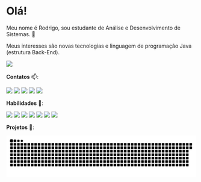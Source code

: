 <h1>Olá!</h1>

Meu nome é Rodrigo, sou estudante de Análise e Desenvolvimento de Sistemas. :wave: 

Meus interesses são novas tecnologias e linguagem de programação Java (estrutura Back-End).


<div>
<img height="180em" src="https://github-readme-stats.vercel.app/api?username=rodrigoscalon&theme=vision-friendly-dark&show_icons=true"/>


</div>


 
 
**Contatos** 📫:
  <div> 
  
  
  <a href = "mailto:rodrigoscalon@gmail.com"><img src="https://img.shields.io/badge/-Gmail-%23333?style=for-the-badge&logo=gmail&logoColor=white" target="_blank"></a>
  <a href="https://www.linkedin.com/in/rodrigo-scalon-b20713b1" target="_blank"><img src="https://img.shields.io/badge/-LinkedIn-%230077B5?style=for-the-badge&logo=linkedin&logoColor=white" target="_blank"></a> 
  <a href="https://wa.me/5551997757026?text=Olá,%20meu%20amigo!" target="_blank"><img src="https://img.shields.io/badge/WhatsApp-25D366?style=for-the-badge&logo=whatsapp&logoColor=white"></a> 
  <a href="https://discord.gg/Rodrigo Scalon#7222" target="_blank"><img src="https://img.shields.io/badge/Discord-7289DA?style=for-the-badge&logo=discord&logoColor=white" target="_blank"></a> 
  <a href="https://instagram.com/rodrigoscalon" target="_blank"><img src="https://img.shields.io/badge/-Instagram-%23E4405F?style=for-the-badge&logo=instagram&logoColor=white" target="_blank"></a>
    
</div>

**Habilidades** 🏁:
<div>
  

<img height="70em" src="https://cdn.jsdelivr.net/gh/devicons/devicon/icons/java/java-original-wordmark.svg"/>
<img height="70em" src="https://cdn.jsdelivr.net/gh/devicons/devicon/icons/spring/spring-original-wordmark.svg" />
<img height="70em" src="https://cdn.jsdelivr.net/gh/devicons/devicon/icons/mysql/mysql-original-wordmark.svg" />
<img height="70em" src="https://cdn.jsdelivr.net/gh/devicons/devicon/icons/postgresql/postgresql-original.svg" />
<img height="70em" src="https://cdn.jsdelivr.net/gh/devicons/devicon/icons/mongodb/mongodb-plain-wordmark.svg" />
<img height="70em" src="https://cdn.jsdelivr.net/gh/devicons/devicon/icons/intellij/intellij-original-wordmark.svg" />
<img height="70em" src="https://cdn.jsdelivr.net/gh/devicons/devicon/icons/vscode/vscode-original.svg" />


</div>

**Projetos** 🚧:




![snake gif](https://github.com/rodrigoscalon/rodrigoscalon/blob/output/github-contribution-grid-snake.svg)
  
  
